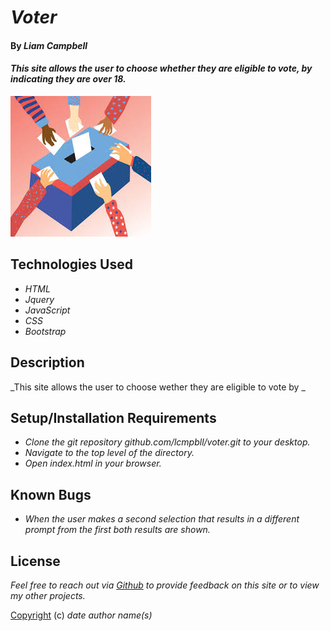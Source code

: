 # _Voter_

#### By _Liam Campbell_

#### _This site allows the user to choose whether they are eligible to vote, by indicating they are over 18._

![A cartoon image of people voting](img/vote.jpeg)

## Technologies Used

* _HTML_
* _Jquery_
* _JavaScript_
* _CSS_
* _Bootstrap_

## Description

_This site allows the user to choose wether they are eligible to vote by _

## Setup/Installation Requirements

* _Clone the git repository github.com/lcmpbll/voter.git to your desktop._
* _Navigate to the top level of the directory._
* _Open index.html in your browser._



## Known Bugs

* _When the user makes a second selection that results in a different prompt from the first both results are shown._

## License

_Feel free to reach out via [Github](github.com.lcmpbll) to provide feedback on this site or to view my other projects._

[Copyright](LICENSE) (c) _date_ _author name(s)_